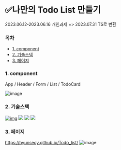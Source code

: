 # ✅나만의 Todo List 만들기

2023.06.12-2023.06.16 개인과제 => 2023.07.31 TS로 변환

### 목차

- [1. component](#1-component)
- [2. 기술스택](#2-기술스택)
- [3. 페이지](#3-페이지)

### 1. component

App / Header / Form / List / TodoCard

![image](https://github.com/HyunseoY/GOE_CINEMA/assets/130683029/abb1130f-d2a9-4c69-b9fb-c75dd67e4337)

### 2. 기술스택

[![img](https://camo.githubusercontent.com/d147c6135f0f61373ceeae9035902f4c70578cb7bebacbf9a629bbfa0c035b0c/68747470733a2f2f696d672e736869656c64732e696f2f62616467652f6a6176617363726970742d4637444631453f7374796c653d666f722d7468652d6261646765266c6f676f3d6a617661736372697074266c6f676f436f6c6f723d626c61636b)](https://camo.githubusercontent.com/d147c6135f0f61373ceeae9035902f4c70578cb7bebacbf9a629bbfa0c035b0c/68747470733a2f2f696d672e736869656c64732e696f2f62616467652f6a6176617363726970742d4637444631453f7374796c653d666f722d7468652d6261646765266c6f676f3d6a617661736372697074266c6f676f436f6c6f723d626c61636b)
<img src="https://img.shields.io/badge/html-E34F26?style=for-the-badge&logo=html5&logoColor=white">
<img src="https://img.shields.io/badge/css-1572B6?style=for-the-badge&logo=css3&logoColor=white">
<img src="https://img.shields.io/badge/react-61DAFB?style=for-the-badge&logo=react&logoColor=white">

### 3. 페이지

https://hyunseoy.github.io/Todo_list/
![image](https://github.com/HyunseoY/GOE_CINEMA/assets/130683029/13484779-93b1-4b1c-a842-77defc4bd8e9)
